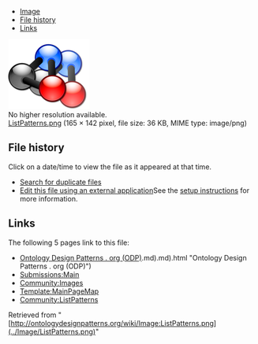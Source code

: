 * [Image](../Image/ListPatterns.png#file)
* [File history](../Image/ListPatterns.png#filehistory)
* [Links](../Image/ListPatterns.png#filelinks)

[![Image:ListPatterns.png](../images/7/7c/ListPatterns.png)](../images/7/7c/ListPatterns.png)  
No higher resolution available.  
[ListPatterns.png](../images/7/7c/ListPatterns.png)‎ (165 × 142 pixel, file size: 36 KB, MIME type: image/png)

## File history

Click on a date/time to view the file as it appeared at that time.



  
* [Search for duplicate files](http://ontologydesignpatterns.org/wiki/Special:FileDuplicateSearch/ListPatterns.png "Special:FileDuplicateSearch/ListPatterns.png")
* [Edit this file using an external application](http://ontologydesignpatterns.org/wiki/index.php?title=Image:ListPatterns.png&action=edit&externaledit=true&mode=file "Image:ListPatterns.png")See the [setup instructions](http://www.mediawiki.org/wiki/Manual:External_editors "http://www.mediawiki.org/wiki/Manual:External_editors") for more information.

## Links



The following 5 pages link to this file:


* [Ontology Design Patterns . org (ODP)](../Ontology_Design_Patterns_._org_(ODP)).md).md).html "Ontology Design Patterns . org (ODP)")
* [Submissions:Main](../Submissions/Main "Submissions:Main")
* [Community:Images](../Community/Images "Community:Images")
* [Template:MainPageMap](../Template/MainPageMap "Template:MainPageMap")
* [Community:ListPatterns](../Community/ListPatterns "Community:ListPatterns")


Retrieved from "[http://ontologydesignpatterns.org/wiki/Image:ListPatterns.png](../Image/ListPatterns.png)"